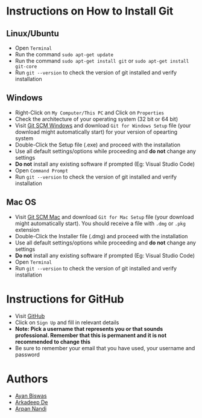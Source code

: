 # Instructions on How to Install Git

## Linux/Ubuntu

* Open ```Terminal```
* Run the command ```sudo apt-get update```
* Run the command ```sudo apt-get install git``` or ```sudo apt-get install git-core```
* Run ```git --version``` to check the version of git installed and verify installation

## Windows

* Right-Click on ```My Computer/This PC``` and Click on ```Properties```
* Check the architecture of your operating system (32 bit or 64 bit)
* Visit [Git SCM Windows](https://git-scm.com/download/win) and download ```Git for Windows Setup``` file (your download might automatically start) for your version of opearting system
* Double-Click the Setup file (.exe) and proceed with the installation
* Use all default settings/options while proceeding and **do not** change any settings
* **Do not** install any existing software if prompted (Eg: Visual Studio Code)
* Open ```Command Prompt```
* Run ```git --version``` to check the version of git installed and verify installation

## Mac OS

* Visit [Git SCM Mac](https://git-scm.com/download/mac) and download ```Git for Mac Setup``` file (your download might automatically start). You should receive a file with ```.dmg``` or ```.pkg``` extension
* Double-Click the Installer file (.dmg) and proceed with the installation
* Use all default settings/options while proceeding and **do not** change any settings
* **Do not** install any existing software if prompted (Eg: Visual Studio Code)
* Open ```Terminal```
* Run ```git --version``` to check the version of git installed and verify installation

# Instructions for GitHub

* Visit [GitHub](https://github.com)
* Click on ```Sign Up``` and fill in relevant details
* **Note: Pick a username that represents you or that sounds professional. Remember that this is permanent and it is not recommended to change this**
* Be sure to remember your email that you have used, your username and password

# Authors

* [Ayan Biswas](https://www.ayanbiswas.me/)
* [Arkadeep De](https://github.com/arkadeepde142)
* [Arpan Nandi](https://github.com/Andy260700)
